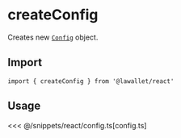 # createConfig

Creates new [`Config`](/react/api/glossary/types#config) object.

## Import

```ts-vue
import { createConfig } from '@lawallet/react'
```

## Usage

<<< @/snippets/react/config.ts[config.ts]
